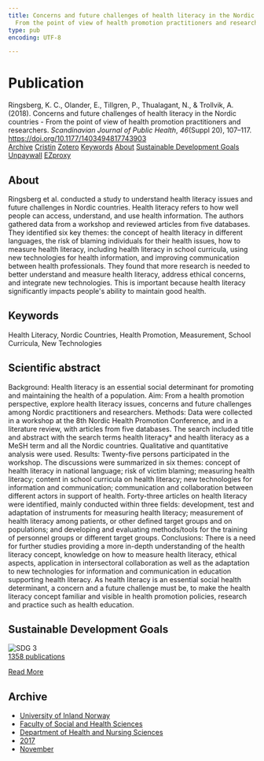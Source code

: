 ```yaml
---
title: Concerns and future challenges of health literacy in the Nordic countries -
  From the point of view of health promotion practitioners and researchers
type: pub
encoding: UTF-8

---
```

<h1>Publication</h1>
<article id="csl-bib-container-CWYL4ZBE" class="csl-bib-container">
  <div class="csl-bib-body"> <div class="csl-entry">Ringsberg, K. C., Olander, E., Tillgren, P., Thualagant, N., &#38; Trollvik, A. (2018). Concerns and future challenges of health literacy in the Nordic countries - From the point of view of health promotion practitioners and researchers. <i>Scandinavian Journal of Public Health</i>, <i>46</i>(Suppl 20), 107–117. <a href="https://doi.org/10.1177/1403494817743903">https://doi.org/10.1177/1403494817743903</a></div> </div>
  <div class="csl-bib-buttons">
    <a href="#taxonomy-article-CWYL4ZBE" alt="archive" class="csl-bib-button">Archive</a>
    <a href="https://app.cristin.no/results/show.jsf?id=1514849" alt="Cristin" class="csl-bib-button">Cristin</a>
    <a href="http://zotero.org/groups/5881554/items/CWYL4ZBE" alt="Zotero" class="csl-bib-button">Zotero</a>
    <a href="#keywords-article-CWYL4ZBE" alt="keywords" class="csl-bib-button">Keywords</a>
    <a href="#about-article-CWYL4ZBE" alt="about_pub" class="csl-bib-button">About</a>
    <a href="#sdg-article-CWYL4ZBE" alt="sdg" class="csl-bib-button">Sustainable Development Goals</a>
    <a href="https://journals.sagepub.com/doi/pdf/10.1177/1403494817743903" alt="Unpaywall" class="csl-bib-button">Unpaywall</a>
    <a href="https://journals.sagepub.com/doi/pdf/10.1177/1403494817743903" alt="EZproxy" class="csl-bib-button">EZproxy</a>
  </div>
  <div id="csl-bib-meta-container-CWYL4ZBE"></div>
</article>
<div id="csl-bib-meta-CWYL4ZBE" class="csl-bib-meta">
  <article id="about-article-CWYL4ZBE" class="about_pub-article">
    <h1>About</h1>
    Ringsberg et al. conducted a study to understand health literacy issues and future challenges in Nordic countries. Health literacy refers to how well people can access, understand, and use health information. The authors gathered data from a workshop and reviewed articles from five databases. They identified six key themes: the concept of health literacy in different languages, the risk of blaming individuals for their health issues, how to measure health literacy, including health literacy in school curricula, using new technologies for health information, and improving communication between health professionals. They found that more research is needed to better understand and measure health literacy, address ethical concerns, and integrate new technologies. This is important because health literacy significantly impacts people's ability to maintain good health.
  </article>
  <article id="keywords-article-CWYL4ZBE" class="keywords-article">
    <h1>Keywords</h1>
    Health Literacy, Nordic Countries, Health Promotion, Measurement, School Curricula, New Technologies
  </article>
  <article id="abstract-article-CWYL4ZBE" class="abstract-article">
    <h1>Scientific abstract</h1>
    Background: Health literacy is an essential social determinant for promoting and maintaining the health of a population. Aim: From a health promotion perspective, explore health literacy issues, concerns and future challenges among Nordic practitioners and researchers. Methods: Data were collected in a workshop at the 8th Nordic Health Promotion Conference, and in a literature review, with articles from five databases. The search included title and abstract with the search terms health literacy* and health literacy as a MeSH term and all the Nordic countries. Qualitative and quantitative analysis were used. Results: Twenty-five persons participated in the workshop. The discussions were summarized in six themes: concept of health literacy in national language; risk of victim blaming; measuring health literacy; content in school curricula on health literacy; new technologies for information and communication; communication and collaboration between different actors in support of health. Forty-three articles on health literacy were identified, mainly conducted within three fields: development, test and adaptation of instruments for measuring health literacy; measurement of health literacy among patients, or other defined target groups and on populations; and developing and evaluating methods/tools for the training of personnel groups or different target groups. Conclusions: There is a need for further studies providing a more in-depth understanding of the health literacy concept, knowledge on how to measure health literacy, ethical aspects, application in intersectoral collaboration as well as the adaptation to new technologies for information and communication in education supporting health literacy. As health literacy is an essential social health determinant, a concern and a future challenge must be, to make the health literacy concept familiar and visible in health promotion policies, research and practice such as health education.
  </article>
  <article id="sdg-article-CWYL4ZBE" class="sdg-article">
    <h1>Sustainable Development Goals</h1>
    <div class="sdg-container"><div id="sdg3" class="sdg">
        <img src="{{< params subfolder >}}images/sdg/sdg03_en.png" class="image" alt="SDG 3">
        <div class="sdg-overlay">
          <a href="{{< params subfolder >}}en/archive/?sdg=3#archive" class="sdg-publication-count"><span>1358</span> publications</a>
          <p><a href="https://sdgs.un.org/goals/goal3" class="sdg-read-more">Read More</a></p>
        </div>
      </div></div>
  </article>
  <article id="taxonomy-article-CWYL4ZBE" class="taxonomy-article">
    <h1>Archive</h1>
    <ul>
      <li><a href="{{< params subfolder >}}en/archive/?key=3DCRN523">University of Inland Norway</a></li>
      <li><a href="{{< params subfolder >}}en/archive/?key=IDKFS3MX">Faculty of Social and Health Sciences</a></li>
      <li><a href="{{< params subfolder >}}en/archive/?key=GTV4ECMZ">Department of Health and Nursing Sciences</a></li>
      <li><a href="{{< params subfolder >}}en/archive/?key=QV2QKSDS">2017</a></li>
      <li><a href="{{< params subfolder >}}en/archive/?key=76Z26YNP">November</a></li>
    </ul>
  </article>
</div>
